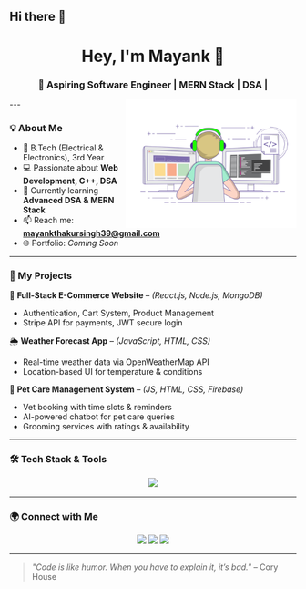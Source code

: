 ## Hi there 👋
<h1 align="center">Hey, I'm Mayank 👋</h1>
<h3 align="center">🚀 Aspiring Software Engineer | MERN Stack | DSA |</h3>
<img align="right" alt="Coding" width="300" src="https://raw.githubusercontent.com/devSouvik/devSouvik/master/gif3.gif" />
---

### 💡 About Me  
- 🎯 B.Tech (Electrical & Electronics), 3rd Year  
- 💻 Passionate about **Web Development, C++, DSA**  
- 🌱 Currently learning **Advanced DSA & MERN Stack**  
- 📫 Reach me: **mayankthakursingh39@gmail.com**  
- 🌐 Portfolio: *Coming Soon*

---

### 📂 My Projects  
🚀 **Full-Stack E-Commerce Website** – *(React.js, Node.js, MongoDB)*  
- Authentication, Cart System, Product Management  
- Stripe API for payments, JWT secure login  

🌦 **Weather Forecast App** – *(JavaScript, HTML, CSS)*  
- Real-time weather data via OpenWeatherMap API  
- Location-based UI for temperature & conditions  

🐾 **Pet Care Management System** – *(JS, HTML, CSS, Firebase)*  
- Vet booking with time slots & reminders  
- AI-powered chatbot for pet care queries  
- Grooming services with ratings & availability  

---

### 🛠 Tech Stack & Tools  
<p align="center">
<img src="https://skillicons.dev/icons?i=cpp,js,html,css,react,nodejs,mongodb,express,java,python,git,github,vscode,mysql,firebase" />
</p>

---

### 🌍 Connect with Me  
<p align="center">
<a href="https://www.linkedin.com/in/mayank-9a355b263/"><img src="https://img.shields.io/badge/LinkedIn-blue?style=for-the-badge&logo=linkedin" /></a>
<a href="mailto:mayankthakursingh39@gmail.com"><img src="https://img.shields.io/badge/Gmail-red?style=for-the-badge&logo=gmail" /></a>
<a href="https://github.com/Mayankthakurrrr"><img src="https://img.shields.io/badge/GitHub-black?style=for-the-badge&logo=github" /></a>
</p>

---

> *"Code is like humor. When you have to explain it, it’s bad."* – Cory House


